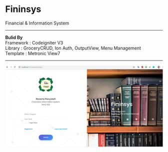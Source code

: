 # Fininsys
Financial &amp; Information System<hr>
<b>Bulid By</b><br>
Framework : Codeigniter V3<br>
Library : GroceryCRUD, Ion Auth, OutputView, Menu Management<br>
Template : Metronic View7<hr>
<img src="https://raw.githubusercontent.com/iqbalrevvin/Fininsys/master/screenshoot/loginView.png" alt="Login View">
